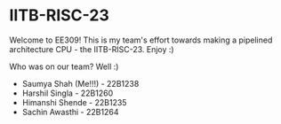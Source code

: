 # IITB-RISC-23
Welcome to EE309! This is my team's effort towards making a pipelined architecture CPU - the IITB-RISC-23. Enjoy :)

Who was on our team? Well :)
- Saumya Shah (Me!!!) - 22B1238
- Harshil Singla - 22B1260
- Himanshi Shende - 22B1235
- Sachin Awasthi - 22B1264
